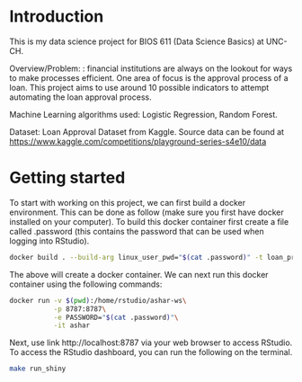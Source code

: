 # Introduction

This is my data science project for BIOS 611 (Data Science Basics) at UNC-CH. 

Overview/Problem: : financial institutions are always on the lookout for ways to make processes efficient. One area of focus is the approval process of a loan. This project aims to use around 10 possible indicators to attempt automating the loan approval process.

Machine Learning algorithms used: Logistic Regression, Random Forest.

Dataset: Loan Approval Dataset from Kaggle. Source data can be found at https://www.kaggle.com/competitions/playground-series-s4e10/data

# Getting started

To start with working on this project, we can first build a docker environment. This can be done as follow (make sure you first have docker installed on your computer). To build this docker container first create a file called .password (this contains the password that can be used when logging into RStudio).

```bash
docker build . --build-arg linux_user_pwd="$(cat .password)" -t loan_pred
```
The above will create a docker container. We can next run this docker container using the following commands:

```bash
docker run -v $(pwd):/home/rstudio/ashar-ws\
           -p 8787:8787\
           -e PASSWORD="$(cat .password)"\
           -it ashar
```
Next, use link http://localhost:8787 via your web browser to access RStudio. To access the RStudio dashboard, you can run the following on the terminal.

```bash
make run_shiny
```


